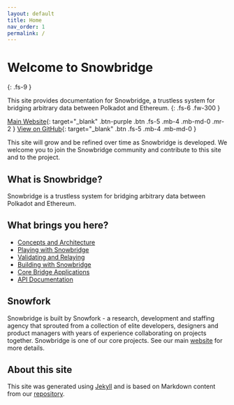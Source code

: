 ```yaml
---
layout: default
title: Home
nav_order: 1
permalink: /
---
```


# Welcome to Snowbridge

{: .fs-9 }

This site provides documentation for Snowbridge, a trustless system for bridging arbitrary data between Polkadot and Ethereum.
{: .fs-6 .fw-300 }

[Main Website](https://snowbridge.snowfork.com/){: target="\_blank" .btn-purple .btn .fs-5 .mb-4 .mb-md-0 .mr-2 }
[View on GitHub](https://github.com/Snowfork/polkadot-ethereum){: target="\_blank" .btn .fs-5 .mb-4 .mb-md-0 }

This site will grow and be refined over time as Snowbridge is developed. We welcome you to join the Snowbridge community and contribute to this site and to the project.

## What is Snowbridge?

Snowbridge is a trustless system for bridging arbitrary data between Polkadot and Ethereum.

## What brings you here?

- [Concepts and Architecture](./concepts)
- [Playing with Snowbridge](./playing-with-snowbridge)
- [Validating and Relaying](./validating-and-relaying)
- [Building with Snowbridge](./building-with-snowbridge)
- [Core Bridge Applications](./core-applications)
- [API Documentation](./api-docs)

## Snowfork

Snowbridge is built by Snowfork - a research, development and staffing agency that sprouted from a collection of elite developers, designers and product managers with years of experience collaborating on projects together. Snowbridge is one of our core projects. See our main [website](https://www.snowfork.com) for more details.

## About this site

This site was generated using [Jekyll](https://jekyllrb.com/) and is based on Markdown content from our [repository](https://github.com/Snowfork/polkadot-ethereum).
